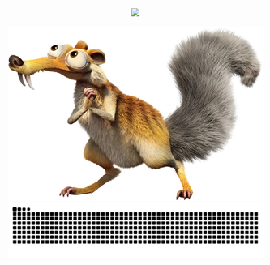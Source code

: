 <div align="center">
  <img src="https://readme-typing-svg.demolab.com?font=Fira+Code&pause=1000&width=435&lines=+Ola!+Eu+sou+o+Andr%C3%A9+Alvino%F0%9F%91%8B" style="font-size:20em;">
</div>






<br>
<img src="https://github.com/euandr/euandr/blob/main/Scrat_29.webp" alt="Texto Alternativo">

<picture align="center">
  <source media="(prefers-color-scheme: dark)" srcset="https://raw.githubusercontent.com/euandr/euandr/output/github-contribution-grid-snake-dark.svg">
  <source media="(prefers-color-scheme: light)" srcset="https://raw.githubusercontent.com/euandr/euandr/output/github-contribution-grid-snake-dark.svg">
  <img align="center" alt="github contribution grid snake animation" src="https://raw.githubusercontent.com/euandr/euandr/output/github-contribution-grid-snake.svg">
</picture>
